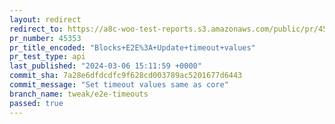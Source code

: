 ```yaml
---
layout: redirect
redirect_to: https://a8c-woo-test-reports.s3.amazonaws.com/public/pr/45353/api/index.html
pr_number: 45353
pr_title_encoded: "Blocks+E2E%3A+Update+timeout+values"
pr_test_type: api
last_published: "2024-03-06 15:11:59 +0000"
commit_sha: 7a28e6dfdcdfc9f628cd003789ac5201677d6443
commit_message: "Set timeout values same as core"
branch_name: tweak/e2e-timeouts
passed: true
---
```


